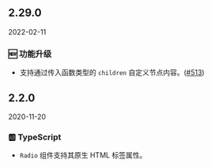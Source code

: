 ## 2.29.0

2022-02-11

### 🆕 功能升级

- 支持通过传入函数类型的 `children` 自定义节点内容。([#513](https://github.com/arco-design/arco-design/pull/513))

## 2.2.0

2020-11-20

### 🆎 TypeScript

- `Radio` 组件支持其原生 HTML 标签属性。

